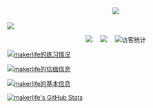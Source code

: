 <!-- 动态打字效果 -->
<h1 align="center">
  <a href="https://www.makerlife.live">
    <img src="https://readme-typing-svg.herokuapp.com/?lines=&gt;%20Hello%20&lt;;这里是%20Makerlife.&center=true&size=27">
  </a>
</h1>

![](https://metrics.lecoq.io/amakerlife)

<!-- 个人资料徽标 -->
<div align="center">
  <a href="https://www.makerlife.live/"><img src="https://img.shields.io/badge/website-%E4%B8%AA%E4%BA%BA%E7%BD%91%E7%AB%99-blue"></a>&emsp;
  <a href="https://space.bilibili.com/1171869398/"><img src="https://img.shields.io/badge/bilibili-B%E7%AB%99-ff69b4"></a>&emsp;
<!-- 访客数统计徽标 -->
  <img src="https://visitor-badge.glitch.me/badge?page_id=amakerlifegh" alt="访客统计" /></div>
  

[![makerlife的练习情况](https://luogu-card.makerlife.cf/practice?id=335621)](https://www.luogu.com.cn/user/335621)

[![makerlife的估值信息](https://luogu.wao3.cn/api/guzhi?id=335621&scores=100,39,43,7,20)](https://www.luogu.com.cn/user/335621)

[![makerlife的基本信息](https://luogu-card.makerlife.cf/about?id=335621)](https://www.luogu.com.cn/user/335621)

[![makerlife's GitHub Stats](https://github-card.makerlife.cf/api?username=amakerlife&show_icons=true)](https://www.luogu.com.cn/user/335621)
